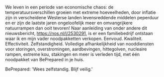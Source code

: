 We leven in een periode van economische chaos: de temperatuursverschillen groeien met extreme hoeveelheden, door inflatie zijn in verscheidene Westerse landen levensreddende middelen peperduur en er zijn de laatste jaren ongeloofelijk meer en omvangrijkere natuurrampen dan ooit tevoren!
Naar aanleiding van onder andere dit nieuwsbericht, https://nos.nl/l/2530291, is er een familiebedrijf ontstaan waar ik en mijn vader noodpakketten verkopen.
Eenvoud. Kwaliteit. Effectiviteit. Zelfstandigheid.
Volledige afhankelijkheid van nooddiensten voor storingen, overstromingen, aardbevingen, hittegolven, nucleaire rampen, extreme kou, stakingen en meer is verleden tijd, met één noodpakket van BePrepared in je huis.

BePrepared: 'Wees zelfstandig. Blijf veilig.'
